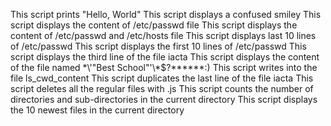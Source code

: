 This script prints "Hello, World" 
This script displays a confused smiley
This script displays the content of /etc/passwd file
This script displays the content of /etc/passwd and /etc/hosts file
This script displays last 10 lines of /etc/passwd
This script displays the first 10 lines of /etc/passwd
This script displays the third line of the file iacta
This script displays the content of the file named \*\\'"Best School"\'\\*$\?\*\*\*\*\*\*:)
This script writes into the file ls_cwd_content
This script duplicates the last line of the file iacta
This script deletes all the regular files with .js
This script counts the number of directories and sub-directories in the current directory
This script displays the 10 newest files in the current directory
